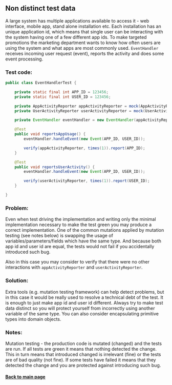 ## Non distinct test data

A large system has multiple applications available to access it - web interface, mobile app, stand alone installation etc. Each installation has an unique application id, which means that single user can be interacting with the system having one of a few different app ids. To make targeted promotions the marketing department wants to know how often users are using the system and what apps are most commonly used. ```EventHandler``` receives incoming user request (event), reports the activity and does some event processing.


### Test code:

```java
public class EventHandlerTest {

    private static final int APP_ID = 123456;
    private static final int USER_ID = 123456;

    private AppActivityReporter appActivityReporter = mock(AppActivityReporter.class);
    private UserActivityReporter userActivityReporter = mock(UserActivityReporter.class);

    private EventHandler eventHandler = new EventHandler(appActivityReporter, userActivityReporter);

    @Test
    public void reportsAppUsage() {
        eventHandler.handleEvent(new Event(APP_ID, USER_ID));

        verify(appActivityReporter, times(1)).report(APP_ID);
    }

    @Test
    public void reportsUserActivity() {
        eventHandler.handleEvent(new Event(APP_ID, USER_ID));

        verify(userActivityReporter, times(1)).report(USER_ID);
    }

}
```


### Problem:

Even when test driving the implementation and writing only the minimal implementation necessary to make the test green you may produce a correct implementation. One of the common mutations applied by mutation testing (see notes below) is swapping the usage of variables/parameters/fields which have the same type. And because both app id and user id are equal, the tests would not fail if you accidentally introduced such bug.

Also in this case you may consider to verify that there were no other interactions with ```appActivityReporter``` and ```userActivityReporter```.


### Solution:

Extra tools (e.g. mutation testing framework) can help detect problems, but in this case it would be really used to resolve a technical debt of the test. It is enough to just make app id and user id different. Always try to make test data distinct so you will protect yourself from incorrectly using another variable of the same type. You can also consider encapsulating primitive types into domain objects.


### Notes:

Mutation testing - the production code is mutated (changed) and the tests are run. If all tests are green it means that nothing detected the change. This in turn means that introduced changed is irrelevant (fine) or the tests are of bad quality (not fine). If some tests have failed it means that they detected the change and you are protected against introducing such bug.


#### [Back to main page](https://github.com/Jarcionek/Bad-Practices-of-Testing)

